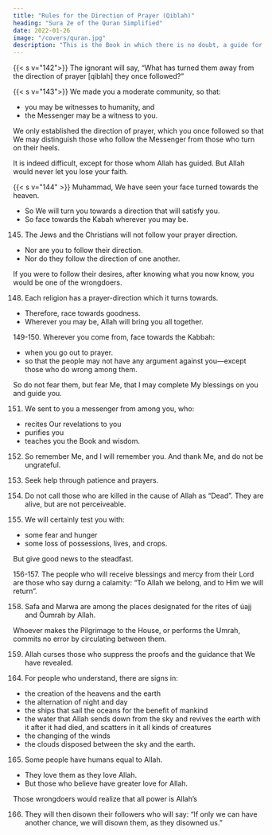 ```yaml
---
title: "Rules for the Direction of Prayer (Qiblah)"
heading: "Sura 2e of the Quran Simplified"
date: 2022-01-26
image: "/covers/quran.jpg"
description: "This is the Book in which there is no doubt, a guide for the righteous."
---
```



{{< s v="142">}} The ignorant will say, “What has turned them away from the direction of prayer [qiblah] they once followed?” 

<!-- Say, “To Allah belong the East and the West. He guides whom He wills to a straight path.” -->

{{< s v="143">}} We made you a moderate community, so that:
- you may be witnesses to humanity, and
- the Messenger may be a witness to you. 

We only established the direction of prayer, which you once followed so that We may distinguish those who follow the Messenger from those who turn on their heels. 

It is indeed difficult, except for those whom Allah has guided. But Allah would never let you lose your faith. 

{{< s v="144" >}} Muhammad, We have seen your face turned towards the heaven. 
- So We will turn you towards a direction that will satisfy you. 
- So face towards the Kabah wherever you may be.

145. The Jews and the Christians will not follow your prayer direction. 
- Nor are you to follow their direction. 
- Nor do they follow the direction of one another. 

If you were to follow their desires, after knowing what you now know, you would be one of the wrongdoers.

<!-- 146. Those to whom We have given the Book recognize it as they recognize their own children. But some of them conceal the truth
while they know. -->

<!-- 147. The truth is from your Lord, so do not be a skeptic. -->

148. Each religion has a prayer-direction which it turns towards. 
- Therefore, race towards goodness. 
- Wherever you may be, Allah will bring you all together.


149-150. Wherever you come from, face towards the Kabbah:
- when you go out to prayer. 
- so that the people may not have any argument against you—except those who do wrong among them. 

So do not fear them, but fear Me, that I may complete My blessings on you and guide you.

151. We sent to you a messenger from among you, who:
- recites Our revelations to you
- purifies you
- teaches you the Book and wisdom. 

152. So remember Me, and I will remember you. And thank Me, and do not be ungrateful.

153. Seek help through patience and prayers.

154. Do not call those who are killed in the cause of Allah as “Dead”.  They are alive, but are not perceiveable.

155. We will certainly test you with:
- some fear and hunger
- some loss of possessions, lives, and crops. 

But give good news to the steadfast.


156-157. The people who will receive blessings and mercy from their Lord are those who say durng a calamity: “To Allah we belong, and to Him we will return”.

158. Safa and Marwa are among the places designated for the rites of úajj and Ôumrah by Allah.

Whoever makes the Pilgrimage to the House, or performs the Umrah, commits no error by circulating between them. 

<!-- Whoever volunteers good—Allah is Appreciative and
Cognizant. -->

159. Allah curses those who suppress the proofs and the guidance that We have revealed. 

<!-- 160. Except those who repent, and reform, and proclaim. Those—I will accept their repentance.  -->

<!-- 161. But as for those who reject faith, and die rejecting—those—upon them is the curse of
Allah, and of the angels, and of all humanity.

162. They will remain under it forever, and the torment will not be lightened for them, and
they will not be reprieved. -->

<!-- 163. Your God is one God. There is no god but
He, the Benevolent, the Compassionate. -->

164. For people who understand, there are signs in: 
- the creation of the heavens and the earth
- the alternation of night and day
- the ships that sail the oceans for the benefit of mankind
- the water that Allah sends down from the sky and revives the earth with it after it had died, and scatters in it all kinds of creatures
- the changing of the winds
- the clouds disposed between the sky and the earth.

165. Some people have humans equal to Allah. 
- They love them as they love Allah. 
- But those who believe have greater love for Allah.

Those wrongdoers would realize that all power is Allah’s 

166. They will then disown their followers who will say: “If only we can have another chance, we will disown them, as they disowned us.” 


